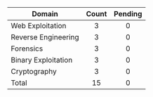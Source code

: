 

| Domain              | Count | Pending |
| ------------------- | :---: |  :---:  |
| Web Exploitation    |   3   |    0    |
| Reverse Engineering |   3   |    0    |
| Forensics           |   3   |    0    |
| Binary Exploitation |   3   |    0    |
| Cryptography        |   3   |    0    |
| Total               |   15  |    0    |
